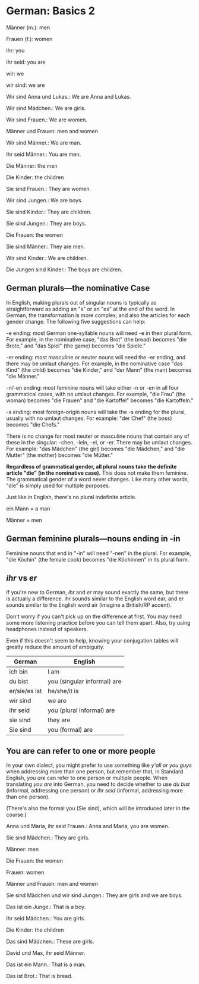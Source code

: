 # German: Basics 2

Männer (m.): men

Frauen (f.): women

ihr: you

ihr seid: you are

wir: we

wir sind: we are

Wir sind Anna und Lukas.: We are Anna and Lukas.

Wir sind Mädchen.: We are girls.

Wir sind Frauen.: We are women.

Männer und Frauen: men and women

Wir sind Männer.: We are man.

Ihr seid Männer.: You are men.

Die Männer: the men

Die Kinder: the children

Sie sind Frauen.: They are women.

Wir sind Jungen.: We are boys.

Sie sind Kinder.: They are children.

Sie sind Jungen.: They are boys.

Die Frauen: the women

Sie sind Männer.: They are men.

Wir sind Kinder.: We are children.

Die Jungen sind Kinder.: The boys are children.

## German plurals—the nominative Case
In English, making plurals out of singular nouns is typically as
straightforward as adding an "s" or an "es" at the end of the word. In
German, the transformation is more complex, and also the articles for
each gender change. The following five suggestions can help:

-e ending: most German one-syllable nouns will need -e in their plural
form. For example, in the nominative case, "das Brot" (the bread)
becomes "die Brote," and "das Spiel" (the game) becomes "die Spiele."

-er ending: most masculine or neuter nouns will need the -er ending,
and there may be umlaut changes. For example, in the nominative case
"das Kind" (the child) becomes "die Kinder," and "der Mann" (the man)
becomes "die Männer."

-n/-en ending: most feminine nouns will take either -n or -en in all
four grammatical cases, with no umlaut changes. For example, "die
Frau" (the woman) becomes "die Frauen" and "die Kartoffel" becomes
"die Kartoffeln."

-s ending: most foreign-origin nouns will take the -s ending for the
plural, usually with no umlaut changes. For example: "der Chef" (the
boss) becomes "die Chefs."

There is no change for most neuter or masculine nouns that contain any
of these in the singular: -chen, -lein, -el, or -er. There may be
umlaut changes. For example: "das Mädchen" (the girl) becomes "die
Mädchen," and "die Mutter" (the mother) becomes "die Mütter."

**Regardless of grammatical gender, all plural nouns take the definite
article "die" (in the nominative case).** This does not make them
feminine. The grammatical gender of a word never changes. Like many
other words, "die" is simply used for multiple purposes.

Just like in English, there's no plural indefinite article.

ein Mann = a man

Männer = men

## German feminine plurals—nouns ending in -in
Feminine nouns that end in "-in" will need "-nen" in the plural. For
example, "die Köchin" (the female cook) becomes "die Köchinnen" in its
plural form.

## *ihr* vs *er*
If you're new to German, *ihr* and *er* may sound exactly the same,
but there is actually a difference. ihr sounds similar to the English
word ear, and er sounds similar to the English word air (imagine a
British/RP accent).

Don't worry if you can't pick up on the difference at first. You may
need some more listening practice before you can tell them
apart. Also, try using headphones instead of speakers.

Even if this doesn't seem to help, knowing your conjugation tables
will greatly reduce the amount of ambiguity.

German | English
--- | ---
ich bin | I am
du bist | you (singular informal) are
er/sie/es ist | he/she/it is
wir sind | we are
ihr seid | you (plural informal) are
sie sind | they are
Sie sind | you (formal) are

## You are can refer to one or more people
In your own dialect, you might prefer to use something like *y'all* or
*you guys* when addressing more than one person, but remember that, in
Standard English, *you are* can refer to one person or multiple
people. When translating *you are* into German, you need to decide
whether to use *du bist* (informal, addressing one person) or *ihr
seid* (informal, addressing more than one person).

(There's also the formal you (Sie sind), which will be introduced
later in the course.)

Anna und Maria, ihr seid Frauen.: Anna and Maria, you are women.

Sie sind Mädchen.: They are girls.

Männer: men

Die Frauen: the women

Frauen: women

Männer und Frauen: men and women

Sie sind Mädchen und wir sind Jungen.: They are girls and we are boys.

Das ist ein Junge.: That is a boy.

Ihr seid Mädchen.: You are girls.

Die Kinder: the children

Das sind Mädchen.: These are girls.

David und Max, ihr seid Männer.

Das ist ein Mann.: That is a man.

Das ist Brot.: That is bread.
